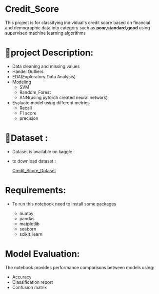 # Credit_Score
This project is for classifying individual's credit score based on financial and demographic data into category such as  **poor,standard,good**
using supervised machine learning algorithms

# 📌project Description:

  - Data cleaning and missing values
  - Handel Outliers
  - EDA(Exploratory Data Analysis)
  - Modeling 
      - SVM
      - Random_Forest
      - ANN(using pytorch created neural network)
  - Evaluate model using different metrics
      - Recall
      - F1 score 
      - precision

# 📂Dataset :
  - Dataset is available on kaggle :
  - to download dataset :

     [Credit_Score_Dataset](https://www.kaggle.com/datasets/parisrohan/credit-score-classification)
# Requirements:
   - To run this notebook need to install some packages

      - numpy
      - pandas
      - matplotlib
      - seaborn
      - scikit_learn

# Model Evaluation:
The notebook provides performance comparisons between models using:

- Accuracy
- Classification report
- Confusion matrix

   
